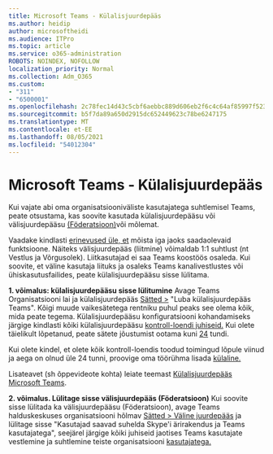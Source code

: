 ```yaml
---
title: Microsoft Teams - Külalisjuurdepääs
ms.author: heidip
author: microsoftheidi
ms.audience: ITPro
ms.topic: article
ms.service: o365-administration
ROBOTS: NOINDEX, NOFOLLOW
localization_priority: Normal
ms.collection: Adm_O365
ms.custom:
- "311"
- "6500001"
ms.openlocfilehash: 2c78fec14d43c5cbf6aebbc889d606eb2f6c4c64af85997f523d06872c911a0a
ms.sourcegitcommit: b5f7da89a650d2915dc652449623c78be6247175
ms.translationtype: MT
ms.contentlocale: et-EE
ms.lasthandoff: 08/05/2021
ms.locfileid: "54012304"
---
```

# <a name="microsoft-teams---guest-access"></a>Microsoft Teams - Külalisjuurdepääs

Kui vajate abi oma organisatsiooniväliste kasutajatega suhtlemisel Teams, peate otsustama, kas soovite kasutada külalisjuurdepääsu või välisjuurdepääsu [(Föderatsioon)](https://docs.microsoft.com/microsoftteams/manage-external-access#external-access-vs-guest-access)või mõlemat.

Vaadake kindlasti [erinevused üle, et](https://docs.microsoft.com/microsoftteams/manage-external-access#external-access-vs-guest-access) mõista iga jaoks saadaolevaid funktsioone.  Näiteks välisjuurdepääs (liitmine) võimaldab 1:1 suhtlust (nt Vestlus ja Võrgusolek).  Liitkasutajad ei saa Teams koostöös osaleda.  Kui soovite, et väline kasutaja liituks ja osaleks Teams kanalivestlustes või ühiskasutusfailides, peate külalisjuurdepääsu sisse lülitama.

**1. võimalus: külalisjuurdepääsu sisse lülitumine** Avage Teams Organisatsiooni lai ja külalisjuurdepääs [Sätted >](https://admin.teams.microsoft.com/company-wide-settings/guest-configuration) "Luba külalisjuurdepääs Teams".  Kõigi muude vaikesätetega rentniku puhul peaks see olema kõik, mida peate tegema.  Külalisjuurdepääsu konfiguratsiooni kohandamiseks järgige kindlasti kõiki külalisjuurdepääsu [kontroll-loendi juhiseid.](https://docs.microsoft.com/microsoftteams/guest-access-checklist) Kui olete täielikult lõpetanud, peate sätete jõustumist ootama kuni [24](https://docs.microsoft.com/microsoftteams/manage-guests#guest-access-latencies) tundi.

Kui olete kindel, et olete kõik kontroll-loendis toodud toimingud lõpule viinud ja aega on olnud üle 24 tunni, proovige oma töörühma lisada [külaline.](https://support.office.com/article/add-guests-to-a-team-in-teams-fccb4fa6-f864-4508-bdde-256e7384a14f#ID0EAABAAA=Desktop)

Lisateavet (sh õppevideote kohta) leiate teemast [Külalisjuurdepääs Microsoft Teams](https://docs.microsoft.com/microsoftteams/guest-access).

**2. võimalus. Lülitage sisse välisjuurdepääs (Föderatsioon)** Kui soovite sisse lülitada ka välisjuurdepääsu (Föderatsioon), avage Teams halduskeskuses organisatsiooni hõlmav [Sätted > Väline juurdepääs](https://admin.teams.microsoft.com/company-wide-settings/external-communications) ja lülitage sisse "Kasutajad saavad suhelda Skype'i ärirakendus ja Teams kasutajatega", seejärel järgige kõiki juhiseid jaotises Teams kasutajate vestlemine ja suhtlemine teiste organisatsiooni [kasutajatega.](https://docs.microsoft.com/microsoftteams/manage-external-access#let-your-teams-users-chat-and-communicate-with-users-in-another-organization)
